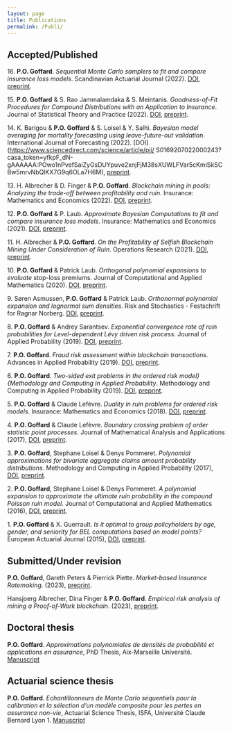 ```yaml
---
layout: page
title: Publications
permalink: /Publi/
---
```


## Accepted/Published

16\. **P.O. Goffard**. *Sequential Monte Carlo samplers to fit and compare insurance loss models*. Scandinavian Actuarial Journal (2022). [DOI](https://doi.org/10.1080/03461238.2022.2145577), [preprint](https://hal.science/hal-03263471).

15\. **P.O. Goffard** & S. Rao Jammalamdaka & S. Meintanis. *Goodness-of-Fit Procedures for Compound Distributions with an Application to Insurance*. Journal of Statistical Theory and Practice (2022). [DOI](https://link.springer.com/article/10.1007/s42519-022-00276-6), [preprint](https://hal.science/hal-02120870).

14\. K. Barigou & **P.O. Goffard** & S. Loisel & Y. Salhi. *Bayesian model averaging for mortality forecasting using leave-future-out validation*. International Journal of Forecasting (2022). [DOI](https://www.sciencedirect.com/science/article/pii/
S0169207022000243?casa_token=yfkpF_dN-gAAAAAA:POwo1nPvefSaiZyGsDUYpuve2xnjFjM38sXUWLFVar5cKmiSkSCBw5mrvNbQlKX7G9q6OLa7H6M), [preprint](https://hal.science/hal-03175212).

13\. H. Albrecher & D. Finger & **P.O. Goffard**. *Blockchain mining in pools: Analyzing the trade-off between profitability and ruin*. Insurance: Mathematics and Economics (2022). [DOI](https://www.sciencedirect.com/science/article/pii/S016766872200049X), [preprint](https://hal.science/hal-03336851).

12\. **P.O. Goffard** & P. Laub. *Approximate Bayesian Computations to fit and compare insurance loss models*. Insurance: Mathematics and Economics (2021). [DOI](https://www.sciencedirect.com/science/article/pii/S0167668721000998?casa_token=pQF9vRFqHo8AAAAA:oyAbD_NT2wVUKzFk7D2_hvmqGAHq45XFRvTMJu4APLs6ylIUyfpiVjBO_sAeGPoihu5UblQqF_8), [preprint](https://hal.science/hal-02891046).

11\. H. Albrecher & **P.O. Goffard**. *On the Profitability of Selfish Blockchain Mining Under Consideration of Ruin*. Operations Research (2021). [DOI](https://pubsonline.informs.org/doi/abs/10.1287/opre.2021.2169), [preprint](https://hal.science/hal-02649025).

10\. **P.O. Goffard** & Patrick Laub. *Orthogonal polynomial expansions to evaluate*
stop-loss premiums. Journal of Computational and Applied Mathematics (2020). [DOI](https://www.sciencedirect.com/science/article/abs/pii/S0377042719306533), [preprint](https://hal.science/hal-01626545).

9\. Søren Asmussen, **P.O. Goffard** &  Patrick Laub. *Orthonormal polynomial expansion and lognormal sum densities*. Risk and Stochastics - Festschrift for Ragnar Norberg. [DOI](https://doi.org/10.1142/9781786341952_0008), [preprint](https://hal.science/hal-01249930).

8\. **P.O. Goffard** & Andrey Sarantsev. *Exponential convergence rate of ruin probabilities for Level-dependent Lévy driven risk process*. Journal of Applied Probability (2019). [DOI](https://www.cambridge.org/core/journals/journal-of-applied-probability/article/abs/exponential-convergence-rate-of-ruin-probabilities-for-leveldependent-levydriven-risk-processes/840E17B2480AC08C0444EFAC9F648DB8), [preprint](https://hal.science/hal-01612933).


7\. **P.O. Goffard**. *Fraud risk assessment within blockchain transactions*. Advances in Applied Probability (2019). [DOI](https://www.cambridge.org/core/journals/advances-in-applied-probability/article/abs/fraud-risk-assessment-within-blockchain-transactions/DC96574C5098794A8345167F69149A44), [preprint](https://hal.science/hal-01716687).

6\. **P.O. Goffard**. *Two-sided exit problems in the ordered risk model}{Methodology and Computing in Applied Probability*. Methodology and Computing in Applied Probability (2019). [DOI](https://link.springer.com/article/10.1007/s11009-017-9606-z), [preprint](https://hal.science/hal-01528204).

5\. **P.O. Goffard** &  Claude Lefèvre. *Duality in ruin problems for ordered risk 
models*. Insurance: Mathematics and Economics (2018). [DOI](https://www.sciencedirect.com/science/article/pii/S0167668716304863?casa_token=gYN4GnhhsSwAAAAA:1Xrnzk-iExE_6B4FyOwLwR_WueGykXMSO-QtZkO8CiIvGFkxxeDqPQpOI-6t0CoeMo8tID6Tx5o), [preprint](https://hal.science/hal-01398910).

4\. **P.O. Goffard** &  Claude Lefèvre.  *Boundary crossing problem of order statistic point processes*. Journal of Mathematical Analysis and Applications (2017), [DOI](https://www.sciencedirect.com/science/article/pii/S0022247X16306400), [preprint](https://hal.science/hal-01354276).


3\. **P.O. Goffard**, Stephane Loisel &  Denys Pommeret. *Polynomial approximations for 
bivariate aggregate claims amount probability distributions*. Methodology and Computing in Applied Probability (2017), [DOI](https://link.springer.com/article/10.1007/s11009-015-9470-7), [preprint](https://hal.science/hal-01292949).

2\. **P.O. Goffard**, Stephane Loisel &  Denys Pommeret. *A polynomial expansion to approximate the ultimate ruin probability in the compound Poisson ruin model*.
 Journal of Computational and Applied Mathematics (2016), [DOI](https://www.sciencedirect.com/science/article/pii/S0377042715003222), [preprint](https://hal.science/hal-00853680).

1\. **P.O. Goffard** & X. Guerrault. *Is it optimal to group policyholders by age, gender, and seniority for BEL computations based on model points?* European Actuarial Journal (2015), [DOI](https://link.springer.com/article/10.1007/s13385-015-0106-7), [preprint](https://hal.science/hal-01080185).


## Submitted/Under revision

**P.O. Goffard**, Gareth Peters &  Pierrick Piette. *Market-based Insurance Ratemaking*. (2023), [preprint](https://hal.science/hal-04297811).

Hansjoerg Albrecher, Dina Finger & **P.O. Goffard**. *Empirical risk analysis of mining a Proof-of-Work blockchain*. (2023), [preprint](https://hal.science/hal-04297820).


## Doctoral thesis

**P.O. Goffard**. *Approximations polynomiales de densités de probabilité et applications en assurance*, PhD Thesis, Aix-Marseille Université. [Manuscript](https://www.theses.fr/2015AIXM4026)

## Actuarial science thesis

**P.O. Goffard**. *Echantillonneurs de Monte Carlo séquentiels pour la calibration et la sélection d’un
modèle composite pour les pertes en assurance non-vie*, Actuarial Science Thesis, ISFA, Université Claude Bernard Lyon 1. [Manuscript](https://www.institutdesactuaires.com/se-documenter/memoires/memoires-d-actuariat-4651?id=9966883d1099e45eb49d63cd00093b47)




<!-- ## Non peer-reviewed
* 2016 **P.O. Goffard**, [Polynomial approximations suited for compound distribution: Applications to insurance](/Publications/GoffardPO_SCOR_Paper.pdf), SCOR paper. -->




